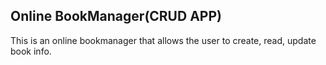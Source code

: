 ## Online BookManager(CRUD APP)
This is an online bookmanager that allows the user to create, read, update book info.
